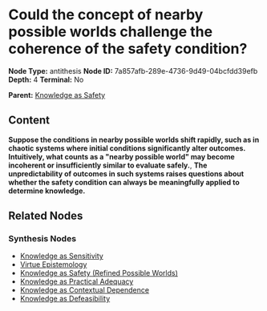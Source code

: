 # Could the concept of nearby possible worlds challenge the coherence of the safety condition?

**Node Type:** antithesis
**Node ID:** 7a857afb-289e-4736-9d49-04bcfdd39efb
**Depth:** 4
**Terminal:** No

**Parent:** [Knowledge as Safety](knowledge-as-safety-synthesis-faa6057a-ebaa-4043-ba64-f52dcdcd1739.md)

## Content

**Suppose the conditions in nearby possible worlds shift rapidly, such as in chaotic systems where initial conditions significantly alter outcomes. Intuitively, what counts as a "nearby possible world" may become incoherent or insufficiently similar to evaluate safely.**, **The unpredictability of outcomes in such systems raises questions about whether the safety condition can always be meaningfully applied to determine knowledge.**

## Related Nodes

### Synthesis Nodes

- [Knowledge as Sensitivity](knowledge-as-sensitivity-synthesis-d0e1fb61-a04b-49d4-bf5a-ccd54df8049b.md)
- [Virtue Epistemology](virtue-epistemology-synthesis-8ebf551b-8581-45bc-8032-2039e288cdc7.md)
- [Knowledge as Safety (Refined Possible Worlds)](knowledge-as-safety-refined-possible-worlds-synthesis-cb8adacc-cb6a-4e64-92e8-252313a696ab.md)
- [Knowledge as Practical Adequacy](knowledge-as-practical-adequacy-synthesis-0e6d1b4c-a556-4afb-b5f7-377f1c5df7b2.md)
- [Knowledge as Contextual Dependence](knowledge-as-contextual-dependence-synthesis-553ee197-7e5b-4ca9-a3a8-dc0dbae4867e.md)
- [Knowledge as Defeasibility](knowledge-as-defeasibility-synthesis-5c8a054e-67c4-49f8-bfe9-1a2e449765cd.md)
